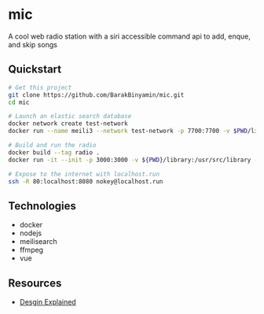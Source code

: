 # mic
A cool web radio station with a siri accessible command api to add, enque, and skip songs

## Quickstart
```bash
# Get this project
git clone https://github.com/BarakBinyamin/mic.git
cd mic

# Launch an elastic search database
docker network create test-network
docker run --name meili3 --network test-network -p 7700:7700 -v $PWD/library/meili:/meili_data -d -it getmeili/meilisearch

# Build and run the radio 
docker build --tag radio .
docker run -it --init -p 3000:3000 -v ${PWD}/library:/usr/src/library --network test-network radio

# Expose to the internet with localhost.run
ssh -R 80:localhost:8080 nokey@localhost.run
```

## Technologies
- docker
- nodejs
- meilisearch
- ffmpeg
- vue

## Resources
- [Desgin Explained](READMORE.md)